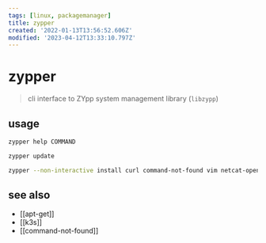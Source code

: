 ```yaml
---
tags: [linux, packagemanager]
title: zypper
created: '2022-01-13T13:56:52.606Z'
modified: '2023-04-12T13:33:10.797Z'
---
```


# zypper

> cli interface to ZYpp system management library (`libzypp`)

## usage

```sh
zypper help COMMAND

zypper update

zypper --non-interactive install curl command-not-found vim netcat-openbsd hostname
```

## see also

- [[apt-get]]
- [[k3s]]
- [[command-not-found]]
